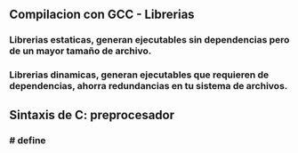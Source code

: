 ## Compilacion con GCC - Librerias
### Librerias estaticas, generan ejecutables sin dependencias pero de un mayor tamaño de archivo.
### Librerias dinamicas, generan ejecutables que requieren de dependencias, ahorra redundancias en tu sistema de archivos.
## Sintaxis de C: preprocesador
### \# define
